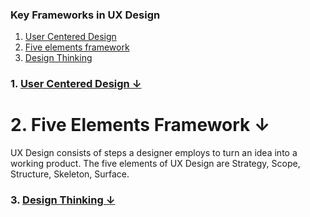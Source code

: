 ### Key Frameworks in UX Design
1. [User Centered Design](https://github.com/blessinvarkey/musings/new/main/posts#1-user-centered-design-)
2. [Five elements framework](https://github.com/blessinvarkey/musings/new/main/posts#2-five-elements-framework-)
3. [Design Thinking](https://github.com/blessinvarkey/musings/new/main/posts#3-design-thinking-)

### 1. [User Centered Design  ↓](https://github.com/blessinvarkey/musings/new/main/posts#1-user-centered-design-)  

# 2. Five Elements Framework ↓
UX Design consists of steps a designer employs to turn an idea into a working product. The five elements of UX Design are Strategy, Scope, Structure, Skeleton, Surface. 

### 3. [Design Thinking ↓](https://github.com/blessinvarkey/musings/new/main/posts#3-design-thinking-)

